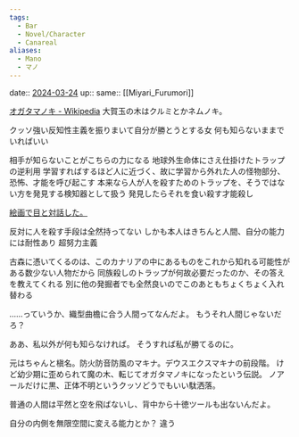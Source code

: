 ```yaml
---
tags:
  - Bar
  - Novel/Character
  - Canareal
aliases:
  - Mano
  - マノ
---
```


date:: [2024-03-24](Daily_Note/2024-03-24.md)
up::
same:: [[Miyari_Furumori]]

[オガタマノキ - Wikipedia](https://ja.wikipedia.org/wiki/オガタマノキ)
大賀玉の木はクルミとかネムノキ。

クッソ強い反知性主義を振りまいて自分が勝とうとする女
何も知らないままでいればいい

相手が知らないことがこちらの力になる
地球外生命体にさえ仕掛けたトラップの逆利用
学習すればするほど人に近づく、故に学習から外れた人の怪物部分、恐怖、才能を呼び起こす
本来なら人が人を殺すためのトラップを、そうではない方を発見する検知器として扱う
発見したらそれを食い殺す才能殺し

[絵画で目と対話した。](../../../Info/絵画で目と対話した。.md)

反対に人を殺す手段は全然持ってない
しかも本人はきちんと人間、自分の能力には耐性あり
超努力主義

古森に憑いてくるのは、このカナリアの中にあるものをこれから知れる可能性がある数少ない人物だから
同族殺しのトラップが何故必要だったのか、その答えを教えてくれる
別に他の発掘者でも全然良いのでこのあともちょくちょく入れ替わる

……っていうか、織型曲檐に合う人間ってなんだよ。
もうそれ人間じゃないだろ？

ああ、私以外が何も知らなければ。
そうすれば私が勝てるのに。

元はちゃんと槇名。防火防音防風のマキナ。デウスエクスマキナの前段階。
けど幼少期に歪められて魔の木、転じてオガタマノキになったという伝説。
ノアールだけに黒、正体不明というクッソどうでもいい駄洒落。


普通の人間は平然と空を飛ばないし、背中から十徳ツールも出ないんだよ。

自分の内側を無限空間に変える能力とか？
違う